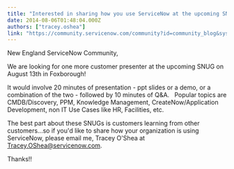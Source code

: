 ```yaml
---
title: "Interested in sharing how you use ServiceNow at the upcoming SNUG"
date: 2014-08-06T01:48:04.000Z
authors: ["tracey.oshea"]
link: "https://community.servicenow.com/community?id=community_blog&sys_id=e94e26addbd0dbc01dcaf3231f96193f"
---
```

<p>New England ServiceNow Community,</p><p></p><p>We are looking for one more customer presenter at the upcoming SNUG on August 13th in Foxborough!   </p><p></p><p>It would involve 20 minutes of presentation - ppt slides or a demo, or a combination of the two - followed by 10 minutes of Q&amp;A.   Popular topics are CMDB/Discovery, PPM, Knowledge Management, CreateNow/Application Development, non IT Use Cases like HR, Facilities, etc.</p><p></p><p><span>The best part about these SNUGs is customers learning from other customers...so if you'd like to share how your organization is using ServiceNow, please email me, Tracey O'Shea at </span><a title="k-email-small" class="jive-link-email-small" href="mailto:Tracey.OShea@servicenow.com">Tracey.OShea@servicenow.com</a><span>. </span></p><p></p><p>Thanks!!</p>